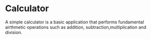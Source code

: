 # Calculator
A simple calculator is a basic application that performs fundamental airthmetic operations such as addition, subtraction,multiplication and division.
